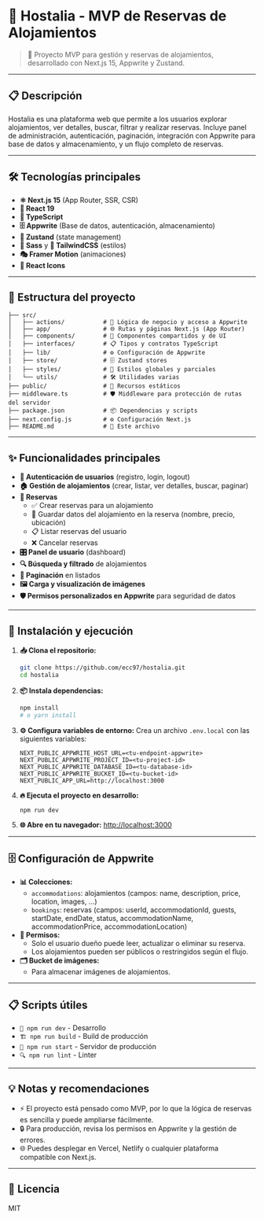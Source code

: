 # 🏨 Hostalia - MVP de Reservas de Alojamientos

> 🚀 Proyecto MVP para gestión y reservas de alojamientos, desarrollado con Next.js 15, Appwrite y Zustand.

---

## 📋 Descripción
Hostalia es una plataforma web que permite a los usuarios explorar alojamientos, ver detalles, buscar, filtrar y realizar reservas. Incluye panel de administración, autenticación, paginación, integración con Appwrite para base de datos y almacenamiento, y un flujo completo de reservas.

---

## 🛠️ Tecnologías principales
- **⚛️ Next.js 15** (App Router, SSR, CSR)
- **🔧 React 19**
- **📝 TypeScript**
- **🗄️ Appwrite** (Base de datos, autenticación, almacenamiento)
- **🐻 Zustand** (state management)
- **🎨 Sass** y **💨 TailwindCSS** (estilos)
- **🎭 Framer Motion** (animaciones)
- **🎯 React Icons**

---

## 📁 Estructura del proyecto
```
├── src/
│   ├── actions/           # 🔧 Lógica de negocio y acceso a Appwrite
│   ├── app/               # 🌐 Rutas y páginas Next.js (App Router)
│   ├── components/        # 🧩 Componentes compartidos y de UI
│   ├── interfaces/        # 📋 Tipos y contratos TypeScript
│   ├── lib/               # ⚙️ Configuración de Appwrite
│   ├── store/             # 🗄️ Zustand stores
│   ├── styles/            # 🎨 Estilos globales y parciales
│   └── utils/             # 🛠️ Utilidades varias
├── public/                # 📂 Recursos estáticos
├── middleware.ts          # 🛡️ Middleware para protección de rutas del servidor
├── package.json           # 📦 Dependencias y scripts
├── next.config.js         # ⚙️ Configuración Next.js
├── README.md              # 📖 Este archivo
```

---

## ✨ Funcionalidades principales
- **🔐 Autenticación de usuarios** (registro, login, logout)
- **🏠 Gestión de alojamientos** (crear, listar, ver detalles, buscar, paginar)
- **📅 Reservas**
  - ✅ Crear reservas para un alojamiento
  - 💾 Guardar datos del alojamiento en la reserva (nombre, precio, ubicación)
  - 📋 Listar reservas del usuario
  - ❌ Cancelar reservas
- **🎛️ Panel de usuario** (dashboard)
- **🔍 Búsqueda y filtrado** de alojamientos
- **📄 Paginación** en listados
- **🖼️ Carga y visualización de imágenes**
- **🛡️ Permisos personalizados en Appwrite** para seguridad de datos

---

## 🚀 Instalación y ejecución

1. **📥 Clona el repositorio:**
   ```bash
   git clone https://github.com/ecc97/hostalia.git
   cd hostalia
   ```

2. **📦 Instala dependencias:**
   ```bash
   npm install
   # o yarn install
   ```

3. **⚙️ Configura variables de entorno:**
   Crea un archivo `.env.local` con las siguientes variables:
   ```env
   NEXT_PUBLIC_APPWRITE_HOST_URL=<tu-endpoint-appwrite>
   NEXT_PUBLIC_APPWRITE_PROJECT_ID=<tu-project-id>
   NEXT_PUBLIC_APPWRITE_DATABASE_ID=<tu-database-id>
   NEXT_PUBLIC_APPWRITE_BUCKET_ID=<tu-bucket-id>
   NEXT_PUBLIC_APP_URL=http://localhost:3000
   ```

4. **🔥 Ejecuta el proyecto en desarrollo:**
   ```bash
   npm run dev
   ```

5. **🌐 Abre en tu navegador:**
   [http://localhost:3000](http://localhost:3000)

---

## 🗄️ Configuración de Appwrite
- **📊 Colecciones:**
  - `accommodations`: alojamientos (campos: name, description, price, location, images, ...)
  - `bookings`: reservas (campos: userId, accommodationId, guests, startDate, endDate, status, accommodationName, accommodationPrice, accommodationLocation)
- **🔐 Permisos:**
  - Solo el usuario dueño puede leer, actualizar o eliminar su reserva.
  - Los alojamientos pueden ser públicos o restringidos según el flujo.
- **🗂️ Bucket de imágenes:**
  - Para almacenar imágenes de alojamientos.

---

## 📋 Scripts útiles
- `🔧 npm run dev` - Desarrollo
- `🏗️ npm run build` - Build de producción
- `🚀 npm run start` - Servidor de producción
- `🔍 npm run lint` - Linter

---

## 💡 Notas y recomendaciones
- ⚡ El proyecto está pensado como MVP, por lo que la lógica de reservas es sencilla y puede ampliarse fácilmente.
- 🔒 Para producción, revisa los permisos en Appwrite y la gestión de errores.
- 🌐 Puedes desplegar en Vercel, Netlify o cualquier plataforma compatible con Next.js.

---

## 📄 Licencia
MIT
